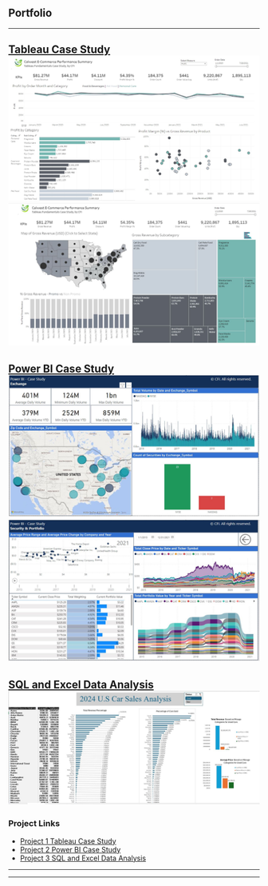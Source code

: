 ## Portfolio

---

[Tableau Case Study](/pdf/tableau_github_details_page_finished.pdf)
<img src="images/git hub1 pic 1 tableau.jpg?raw=true"/>
<img src="images/github1_pic2_tableau.JPG?raw=true"/>
---
[Power BI Case Study](/pdf/PowerBI_CaseStudy_Final.pdf)
<img src="images/github_powerbi_pic1.JPG?raw=true"/>
<img src="images/github_powerbi_pic2.JPG?raw=true"/>
---
[SQL and Excel Data Analysis](/pdf/SQL_and_Excel_Project.pdf)
<img src="images/SQL_Excel_Photo.JPG?raw=true"/>
---
### Project Links

- [Project 1 Tableau Case Study](https://public.tableau.com/app/profile/samuel.davison/viz/TableauCaseStudy-CFI/Dashboard1/)
- [Project 2 Power BI Case Study](/pdf/PowerBI_CaseStudy_Final.pdf)
- [Project 3 SQL and Excel Data Analysis](https://1drv.ms/x/c/df9778aecb110d9e/IQMv0ptP2C0aTYg_mL10a6Q_AaQt12Ud66UwcSMCDyBAyAo?wdAllowInteractivity=False&wdHideGridlines=True&wdHideHeaders=True&wdDownloadButton=True&wdInConfigurator=True&wdInConfigurator=True")


---




---
<p style="font-size:11px">
<!-- Remove above link if you don't want to attibute -->
